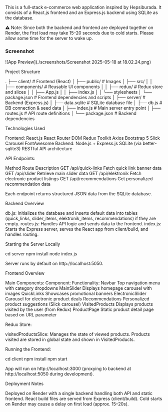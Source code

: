 This is a full-stack e-commerce web application inspired by Hepsiburada. It consists of a React.js frontend and an Express.js backend using SQLite as the database.

⚠️ Note: Since both the backend and frontend are deployed together on Render, the first load may take 15–20 seconds due to cold starts. Please allow some time for the server to wake up.

### Screenshot

![App Preview](./screenshots/Screenshot 2025-05-18 at 18.02.24.png)


Project Structure

.
├── client/                 # Frontend (React)
│   ├── public/             # Images
│   ├── src/
│   │   ├── components/     # Reusable UI components
│   │   ├── redux/          # Redux store and slices
│   │   ├── App.js
│   │   ├── index.js
│   │   └── stylesheets
│   └── package.json        # Frontend dependencies and scripts
│
├── server/                 # Backend (Express.js)
│   ├── data.sqlite         # SQLite database file
│   ├── db.js               # DB connection & seed data
│   ├── index.js            # Main server entry point
│   ├── routes.js           # API route definitions
│   └── package.json        # Backend dependencies


Technologies Used

Frontend:
React.js
React Router DOM
Redux Toolkit
Axios
Bootstrap 5
Slick Carousel
FontAwesome
Backend:
Node.js + Express.js
SQLite (via better-sqlite3)
RESTful API architecture

API Endpoints:

Method	Route	Description
GET	    /api/quick-links	    Fetch quick link banner data
GET	    /api/slider	            Retrieve main slider data
GET	    /api/elektronik	        Fetch electronic product listings
GET	    /api/recommendations	Get personalized recommendation data

Each endpoint returns structured JSON data from the SQLite database.

Backend Overview

db.js: Initializes the database and inserts default data into tables (quick_links, slider_items, elektronik_items, recommendations) if they are empty.
routes.js: Handles API logic and sends data to the frontend.
index.js: Starts the Express server, serves the React app from client/build, and handles routing.

Starting the Server Locally

cd server
npm install
node index.js

Server runs by default on http://localhost:5050.

Frontend Overview

Main Components:
Component:	        Functionality:
Navbar	            Top navigation menu with category dropdowns
MainSlider	        Displays homepage carousel with images
QuickLinks	        Showcases promotional banners
ElectronicSlider	Carousel for electronic product deals
Recommendations	    Personalized product suggestions (Slick carousel)
VisitedProducts	    Displays products visited by the user (from Redux)
ProductPage	        Static product detail page based on URL parameter


Redux Store:

visitedProductsSlice: Manages the state of viewed products.
Products visited are stored in global state and shown in VisitedProducts.

Running the Frontend:

cd client
npm install
npm start

App will run on http://localhost:3000 (proxying to backend at http://localhost:5050 during development).

Deployment Notes

Deployed on Render with a single backend handling both API and static frontend.
React build files are served from Express (client/build).
Cold starts on Render may cause a delay on first load (approx. 15–20s).
